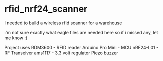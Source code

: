 # rfid_nrf24_scanner
I needed to build a wireless rfid scanner for a warehouse

i'm not sure exactly what eagle files are needed here so if i missed any, let me know :)

Project uses 
 RDM3600 - RFID reader
 Arduino Pro Mini - MCU
 nRF24-L01 - RF Transeiver 
 ams1117 - 3.3 volt regulator
 Piezo buzzer
